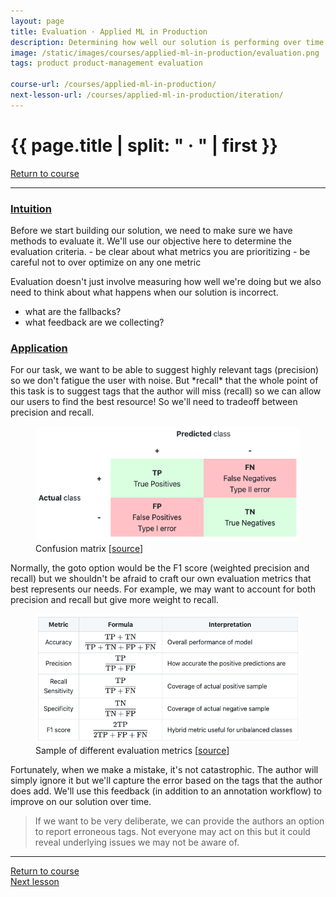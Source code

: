 ```yaml
---
layout: page
title: Evaluation · Applied ML in Production
description: Determining how well our solution is performing over time.
image: /static/images/courses/applied-ml-in-production/evaluation.png
tags: product product-management evaluation

course-url: /courses/applied-ml-in-production/
next-lesson-url: /courses/applied-ml-in-production/iteration/
---
```


<!-- Header -->
<div class="row">
  <div class="col-md-8 col-6 mr-auto">
    <h1 class="page-title">{{ page.title | split: " · " | first }}</h1>
  </div>
  <div class="col-md-4 col-6">
    <div class="btn-group float-right mb-0" role="group">
      <a href="{{ page.course-url }}" class="btn btn-sm btn-outline-secondary"><i
          class="fas fa-sm fa-arrow-left mr-1"></i>Return to course</a>
    </div>
  </div>
</div>
<hr class="mt-0">

<h3><u>Intuition</u></h3>
Before we start building our solution, we need to make sure we have methods to evaluate it. We'll use our objective here to determine the evaluation criteria.
- be clear about what metrics you are prioritizing
- be careful not to over optimize on any one metric

Evaluation doesn't just involve measuring how well we're doing but we also need to think about what happens when our solution is incorrect.
- what are the fallbacks?
- what feedback are we collecting?

<h3><u>Application</u></h3>
For our task, we want to be able to suggest highly relevant tags (precision) so we don't fatigue the user with noise. But *recall* that the whole point of this task is to suggest tags that the author will miss (recall) so we can allow our users to find the best resource! So we'll need to tradeoff between precision and recall.

<figure>
  <img src="/static/images/courses/applied-ml-in-production/confusion_matrix.png" width="550" alt="pivot">
  <figcaption>Confusion matrix [<a href="https://stanford.edu/~shervine/teaching/cs-229/cheatsheet-machine-learning-tips-and-tricks" target="_blank">source</a>]</figcaption>
</figure>

Normally, the goto option would be the F1 score (weighted precision and recall) but we shouldn't be afraid to craft our own evaluation metrics that best represents our needs. For example, we may want to account for both precision and recall but give more weight to recall.

<figure>
  <img src="/static/images/courses/applied-ml-in-production/metrics_table.png" width="550" alt="pivot">
  <figcaption>Sample of different evaluation metrics [<a href="https://stanford.edu/~shervine/teaching/cs-229/cheatsheet-machine-learning-tips-and-tricks" target="_blank">source</a>]</figcaption>
</figure>

Fortunately, when we make a mistake, it's not catastrophic. The author will simply ignore it but we'll capture the error based on the tags that the author does add. We'll use this feedback (in addition to an annotation workflow) to improve on our solution over time.

> If we want to be very deliberate, we can provide the authors an option to report erroneous tags. Not everyone may act on this but it could reveal underlying issues we may not be aware of.

<!-- Footer -->
<hr>
<div class="row mb-4">
  <div class="col-6 mr-auto">
    <a href="{{ page.course-url }}" class="btn btn-sm btn-outline-secondary"><i class="fas fa-sm fa-arrow-left mr-1"></i>Return to course</a>
  </div>
  <div class="col-6">
    <div class="float-right">
      <a href="{{ page.next-lesson-url }}" class="btn btn-sm btn-outline-secondary"><i class="fas fa-sm fa-arrow-right mr-1"></i>Next lesson</a>
    </div>
  </div>
</div>